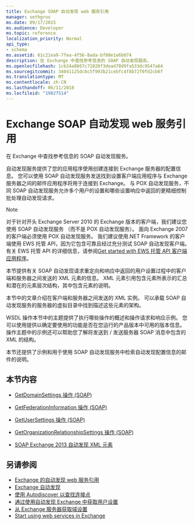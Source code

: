```yaml
---
title: Exchange SOAP 自动发现 web 服务引用
manager: sethgros
ms.date: 09/17/2015
ms.audience: Developer
ms.topic: reference
localization_priority: Normal
api_type:
- schema
ms.assetid: 61c21ea9-7fea-4f56-8ada-bf80e1e6b074
description: 在 Exchange 中查找参考信息的 SOAP 自动发现服务。
ms.openlocfilehash: 1cb24a8667c71028f3dead78d9fa533dc9547a64
ms.sourcegitcommit: 34041125dc8c5f993b21cebfc4f8b72f0fd2cb6f
ms.translationtype: MT
ms.contentlocale: zh-CN
ms.lasthandoff: 06/11/2018
ms.locfileid: "19827514"
---
```

# <a name="soap-autodiscover-web-service-reference-for-exchange"></a>Exchange SOAP 自动发现 web 服务引用

在 Exchange 中查找参考信息的 SOAP 自动发现服务。
  
自动发现服务提供了您的应用程序使用创建连接到 Exchange 服务器的配置信息。 您可以使用 SOAP 自动发现服务发送找到设置客户端应用程序与 Exchange 服务器之间的邮件应用程序将用于连接到 Exchange。 与 POX 自动发现服务，不同 SOAP 自动发现服务允许多个用户的设置和哪些设置响应中返回的更精细控制批处理自动发现请求。 
  
> [!NOTE]
> 对于针对开头 Exchange Server 2010 的 Exchange 版本的客户端，我们建议您使用 SOAP 自动发现服务 （而不是 POX 自动发现服务）。 面向 Exchange 2007 的客户端必须使用 POX 自动发现服务。 我们建议使用.NET Framework 的客户端使用 EWS 托管 API，因为它包含可靠且经过充分测试 SOAP 自动发现客户端。 有关 EWS 托管 API 的详细信息，请参阅[Get started with EWS 托管 API 客户端应用程序](http://msdn.microsoft.com/library/c2267733-6f4f-49e5-9614-1e4a24c3af1a%28Office.15%29.aspx)。 
  
本节提供有关 SOAP 自动发现请求重定向和响应中返回的用户设置过程中的客户端和服务器之间发送的 XML 元素的信息。 XML 元素引用包含元素所表示的汇总和潜在的元素层次结构，其中包含元素的说明。 
  
本节中的文章介绍在客户端和服务器之间发送的 XML 实例。 可以承载 SOAP 自动发现服务的服务器的虚拟目录中找到描述这些元素的架构。
  
WSDL 操作本节中的主题提供了执行哪些操作的概述和操作请求和响应示例。 您可以使用提供以确定要使用的功能是否在您运行的产品版本中可用的版本信息。 操作主题中的示例还可以帮助您了解将发送到 / 发送服务器 SOAP 消息中包含的 XML 的结构。
  
本节还提供了示例和用于使用 SOAP 自动发现服务中检索自动发现配置信息的邮件的说明。 
  
## <a name="in-this-section"></a>本节内容
<a name="bk_InThisSection"> </a>

- [GetDomainSettings 操作 (SOAP)](getdomainsettings-operation-soap.md)
    
- [GetFederationInformation 操作 (SOAP)](getfederationinformation-operation-soap.md)
    
- [GetUserSettings 操作 (SOAP)](getusersettings-operation-soap.md)
    
- [GetOrganizationRelationshipSettings 操作 (SOAP)](getorganizationrelationshipsettings-operation-soap.md)
    
- [SOAP Exchange 2013 自动发现 XML 元素](soap-autodiscover-xml-elements-for-exchange-2013.md)
    
## <a name="see-also"></a>另请参阅


- [Exchange 的自动发现 web 服务引用](autodiscover-web-service-reference-for-exchange.md)
- [Exchange 自动发现](../exchange-web-services/autodiscover-for-exchange.md)
- [使用 Autodiscover 以查找连接点](http://msdn.microsoft.com/library/03896542-549b-4c45-973c-98f9025ea26c%28Office.15%29.aspx)
- [通过使用自动发现 Exchange 中获取用户设置](http://msdn.microsoft.com/library/6d90c305-4802-4e18-8d52-f60349feaa8d%28Office.15%29.aspx)
- [从 Exchange 服务器获取域设置](http://msdn.microsoft.com/library/2f9acb81-5135-4f72-94e8-65c235d725e6%28Office.15%29.aspx)
- [Start using web services in Exchange](../exchange-web-services/start-using-web-services-in-exchange.md)
    

